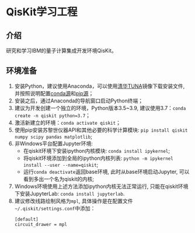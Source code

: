 QisKit学习工程
====

介绍
----

研究和学习IBM的量子计算集成开发环境QisKit。

环境准备
----

1. 安装Python，建议使用Anaconda，可以使用[清华TUNA](https://mirrors.tuna.tsinghua.edu.cn/anaconda/)镜像下载安装文件, 并按照说明配置[conda源](https://mirrors.tuna.tsinghua.edu.cn/help/anaconda/)和[pip源](https://mirrors.tuna.tsinghua.edu.cn/help/pypi/)；
2. 安装之后，通过Anaconda的导航窗口启动Python终端；
3. 建议为开发创建一个独立的环境，Python版本3.5~3.9, 建议使用3.7：`conda create -n qiskit python=3.7`；
4. 激活新建立的环境：`conda activate qiskit`；
5. 使用pip安装苏黎世仪器API和其他必要的科学计算模块: `pip install qiskit numpy scipy pandas matplotlib`;
6. 非Windows平台配置Jupyter环境:
    * 在qiskit环境下安装ipython内核模块: `conda install ipykernel`;
    * 将qiskit环境添加到全局的ipython内核列表: `python -m ipykernel install --user --name=qiskit`;
    * 运行`conda deactivate`返回base环境, 此时从base环境启动Jupyter, 可以看到多出一个名为qiskit的内核;
7. Windows环境使用上述方法添加ipython内核无法正常运行, 只能在qiskit环境下安装JupyterLab: `conda install jupyterlab`.
8. 建议修改线路绘制风格为`mpl`, 具体操作是在配置文件`~/.qiskit/settings.conf`中添加：
    ```
    [default]
    circuit_drawer = mpl
    ```
